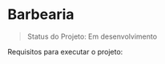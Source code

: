 <h1> Barbearia </h1>

>Status do Projeto: Em desenvolvimento

Requisitos para executar o projeto:

```

```